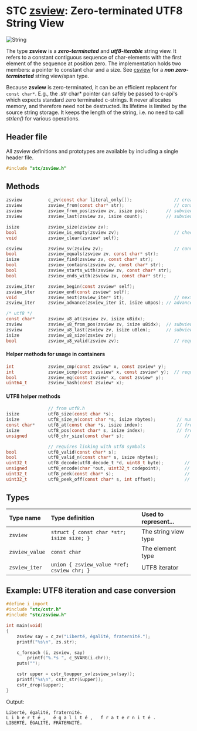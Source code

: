 # STC [zsview](../include/stc/zsview.h): Zero-terminated UTF8 String View
![String](pics/string.jpg)

The type **zsview** is a ***zero-terminated*** and ***utf8-iterable*** string view. It refers to a
constant contiguous sequence of char-elements with the first element of the sequence at position zero.
The implementation holds two members: a pointer to constant char and a size. See [csview](csview_api.md)
for a ***non zero-terminated*** string view/span type.

Because **zsview** is zero-terminated, it can be an efficient replacent for `const char*`. E.g., the .str
char* pointer can safely be passed to c-api's which expects standard zero terminated c-strings. It never
allocates memory, and therefore need not be destructed. Its lifetime is limited by the source string
storage. It keeps the length of the string, i.e. no need to call *strlen()* for various operations.

## Header file

All zsview definitions and prototypes are available by including a single header file.

```c
#include "stc/zsview.h"
```
## Methods

```c
zsview          c_zv(const char literal_only[]);                // create from string literal only
zsview          zsview_from(const char* str);                   // construct from const char*
zsview          zsview_from_pos(zsview zv, isize pos);       // subview starting from pos to eos.
zsview          zsview_last(zsview zv, isize count);         // subview of the last count bytes

isize           zsview_size(zsview zv);
bool            zsview_is_empty(zsview zv);                     // check if size == 0
void            zsview_clear(zsview* self);

csview          zsview_sv(zsview zv);                           // convert to csview type
bool            zsview_equals(zsview zv, const char* str);
isize           zsview_find(zsview zv, const char* str);
bool            zsview_contains(zsview zv, const char* str);
bool            zsview_starts_with(zsview zv, const char* str);
bool            zsview_ends_with(zsview zv, const char* str);

zsview_iter     zsview_begin(const zsview* self);
zsview_iter     zsview_end(const zsview* self);
void            zsview_next(zsview_iter* it);                   // next utf8 codepoint
zsview_iter     zsview_advance(zsview_iter it, isize u8pos); // advance +/- codepoints

/* utf8 */
const char*     zsview_u8_at(zsview zv, isize u8idx);
zsview          zsview_u8_from_pos(zsview zv, isize u8idx);  // subview starting from u8idx
zsview          zsview_u8_last(zsview zv, isize u8len);      // subview of the last u8len codepoints
isize           zsview_u8_size(zsview zv);
bool            zsview_u8_valid(zsview zv);                     // requires linking with utf8 symbols
```

#### Helper methods for usage in containers
```c
int             zsview_cmp(const zsview* x, const zsview* y);
int             zsview_icmp(const zsview* x, const zsview* y);  // requires linking with utf8 symbols
bool            zsview_eq(const zsview* x, const zsview* y);
uint64_t        zsview_hash(const zsview* x);
```

#### UTF8 helper methods
```c
                // from utf8.h
isize           utf8_size(const char *s);
isize           utf8_size_n(const char *s, isize nbytes);        // number of UTF8 codepoints within n bytes
const char*     utf8_at(const char *s, isize index);             // from UTF8 index to char* position
isize           utf8_pos(const char* s, isize index);            // from UTF8 index to byte index position
unsigned        utf8_chr_size(const char* s);                       // UTF8 character size: 1-4

                // requires linking with utf8 symbols
bool            utf8_valid(const char* s);
bool            utf8_valid_n(const char* s, isize nbytes);
uint32_t        utf8_decode(utf8_decode_t *d, uint8_t byte);        // decode next byte to utf8, return state.
unsigned        utf8_encode(char *out, uint32_t codepoint);         // encode unicode cp into out buffer
uint32_t        utf8_peek(const char* s);                           // codepoint value of character at s
uint32_t        utf8_peek_off(const char* s, int offset);           // codepoint value at utf8 pos (may be negative)
```

## Types

| Type name      | Type definition                              | Used to represent...     |
|:---------------|:---------------------------------------------|:-------------------------|
| `zsview`       | `struct { const char *str; isize size; }` | The string view type   |
| `zsview_value` | `const char`                                 | The element type         |
| `zsview_iter`  | `union { zsview_value *ref; csview chr; }`   | UTF8 iterator           |

## Example: UTF8 iteration and case conversion
```c
#define i_import
#include "stc/cstr.h"
#include "stc/zsview.h"

int main(void)
{
    zsview say = c_zv("Liberté, égalité, fraternité.");
    printf("%s\n", zs.str);

    c_foreach (i, zsview, say)
        printf("%.*s ", c_SVARG(i.chr));
    puts("");

    cstr upper = cstr_toupper_sv(zsview_sv(say));
    printf("%s\n", cstr_str(&upper));
    cstr_drop(&upper);
}
```
Output:
```
Liberté, égalité, fraternité.
L i b e r t é ,   é g a l i t é ,   f r a t e r n i t é .
LIBERTÉ, ÉGALITÉ, FRATERNITÉ.
```
